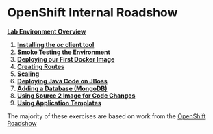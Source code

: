# OpenShift Internal Roadshow

**[Lab Environment Overview](exercises/00-lab_environment.md)**

1. **[Installing the *oc* client tool](exercises/01-oc-install.md)**
2. **[Smoke Testing the Environment](exercises/02-smoketest.md)**
3. **[Deploying our First Docker Image](exercises/03-docker.md)**
4. **[Creating Routes](exercises/04-routes.md)**
5. **[Scaling](exercises/05-scaling.md)**
6. **[Deploying Java Code on JBoss](exercises/06-jboss.md)**
7. **[Adding a Database (MongoDB)](exercises/07-databases.md)**
8. **[Using Source 2 Image for Code Changes](exercises/08-codechanges.md)**
9. **[Using Application Templates](exercises/09-templates.md)**

The majority of these exercises are based on work from the [OpenShift Roadshow](https://meeting-reg.com/redhat/openshift-roadshow-2015/index.php)